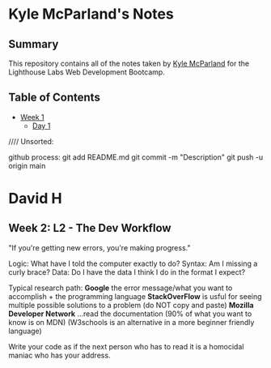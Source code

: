 # Kyle McParland's Notes
## Summary

This repository contains all of the notes taken by [Kyle McParland](https://github.com/kylemcparland) for the Lighthouse Labs Web Development Bootcamp.

## Table of Contents
- [Week 1](/Week_1/)
  - [Day 1](/Week_1/Day_1/)

//// Unsorted:

github process:
git add README.md
git commit -m "Description"
git push -u origin main

# David H 
## Week 2: L2 - The Dev Workflow
"If you're getting new errors, you're making progress."

Logic: What have I told the computer exactly to do?
Syntax: Am I missing a curly brace?
Data: Do I have the data I think I do in the format I expect?

Typical research path: 
**Google** the error message/what you want to accomplish + the programming language
**StackOverFlow** is usful for seeing multiple possible solutions to a problem (do NOT copy and paste)
**Mozilla Developer Network** ...read the documentation (90% of what you want to know is on MDN) (W3schools is an alternative in a more beginner friendly language)

Write your code as if the next person who has to read it is a homocidal maniac who has your address.